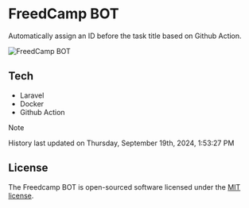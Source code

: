 # FreedCamp BOT

Automatically assign an ID before the task title based on Github Action.

![FreedCamp BOT](https://repository-images.githubusercontent.com/737932867/7d34798b-2680-471c-b089-a78a718d3d6a)

## Tech

- Laravel
- Docker
- Github Action

> [!NOTE]  
> History last updated on Thursday, September 19th, 2024, 1:53:27 PM

## License

The Freedcamp BOT is open-sourced software licensed under the [MIT license](https://opensource.org/licenses/MIT).
